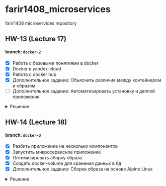 # farir1408_microservices
farir1408 microservices repository

## HW-13 (Lecture 17)
#### branch: `docker-2`
- [X] Работа с базовыми понятиями в docker
- [X] Docker в yandex-cloud
- [X] Работа с docker hub
- [X] Дополнительное задание: Объяснить различие между контейнером и образом
- [ ] Дополнительное задание: Автоматизировать установку и деплой приложения

<details><summary>Решение</summary>

#### Работа с базовыми понятиями в docker

* Установить [docker](https://docs.docker.com/engine/install/)

* Результат установки
```editorconfig
$ docker --version
Docker version 20.10.2, build 2291f61

docker info
Client:
    Context:    default
    Debug Mode: false
    Plugins:
        app: Docker App (Docker Inc., v0.9.1-beta3)
        buildx: Build with BuildKit (Docker Inc., v0.5.1-docker)
        scan: Docker Scan (Docker Inc., v0.5.0)
...
```

* Docker hello-world

Запустить контейнер hello-world:
```editorconfig
$ docker run hello-world
Unable to find image 'hello-world:latest' locally
latest: Pulling from library/hello-world
b8dfde127a29: Pull complete 
Digest: sha256:7d91b69e04a9029b99f3585aaaccae2baa80bcf318f4a5d2165a9898cd2dc0a1
Status: Downloaded newer image for hello-world:latest

Hello from Docker!
This message shows that your installation appears to be working correctly.
```

Что произошло:
1) docker client запросил у docker engine запуск container из image helloworld
2) docker engine не нашел image hello-world локально и скачал его с Docker Hub
3) docker engine создал и запустил container из image hello-world и передал docker client вывод stdout контейнера

Проверка списка контейнеров
1) `docker ps` - выводит список запущенных контейнеров
2) `docker ps -a` - выводит список всех контейнеров

Проверка списка имеджей
1) `docker images` - выводит список образов доступных на хосте

Команда `docker run` запускает контейнер из подготовленного образа
```editorconfig
docker run -it ubuntu:18.04 /bin/bash
```

Использование команды `docker run`

`docker run = docker create + docker start + docker attach`

1) `-i` – запускает контейнер в foreground режиме ( docker attach )
2) `-t` создает TTY   
3) `-d` – запускает контейнер в background режиме   
4) `ubuntu:18.04` имя образа, из которого будет создан контейнер
5) `/bin/bash` команда, которая будет выполнена в контейнере
6) Если не указать опцию `--rm`, то docker каждый раз будет создавать новый контейнер
7) Через параметры передаются лимиты (cpu/mem/disk), ip, volumes

Запуск и остановка уже созданного контейнера осуществляются с помощью команд:
1) `docker start <containet id>`
2) `docker stop <container id>`

Подключение к запущенному контейнеру
`docker attach <container id>`

Для запуска нового процесса внутри контейнера используется
`docker exec`

Для сохранения образа из запущенного контейнера используется
`docker commit <container_id> some-name/ubuntu-test` - контейнер при этом продолжает работать

Остановка контейнера
1) `docker kill` - посылает SIGKILL (нельзя отловить и обработать)
2) `docker stop` - посылает SIGTERM (можно отловить и обработать), через 10 секунд отправляет SIGKILL

Команда `docker system df`
1) Отображает сколько дискового пространства занято образами, контейнерами и volume’ами
2) Отображает сколько из них не используется и возможно удалить

#### Docker в yandex-cloud

* Установить [yandex-cloud cli](https://cloud.yandex.ru/docs/cli/operations/install-cli)

* Выполнить команду `yc init` и залогиниться в учётной записи yandex

* Установить [docker-machine](https://docs.docker.com/machine/install-machine/)

* Создать docker-host в yandex cloud
```editorconfig
yc compute instance create \
  --name docker-host \
  --zone ru-central1-a \
  --network-interface subnet-name=default-ru-central1-a,nat-ip-version=ipv4 \
  --create-boot-disk image-folder-id=standard-images,image-family=ubuntu-1804-lts,size=15 \
  --ssh-key ~/.ssh/otus_devops.pub
```

* Настроить локальное окружение на работу с удалённы docker host
```editorconfig
docker-machine create \
  --driver generic \
  --generic-ip-address=<ПУБЛИЧНЫЙ IP DOCKER HOST> \
  --generic-ssh-user yc-user \
  --generic-ssh-key ~/.ssh/otus_devops \
  docker-host
```

* Проверить, что docker host успешно создан
```editorconfig
docker-machine ls
```

* Переключить docker на работу с docker host
```editorconfig
eval $(docker-machine env docker-host)
```

* Для дальнейшей работы подготовить файлы для запуска mongodb

Содержимое файла `mongod.conf`
```editorconfig
# Where and how to store data.
storage:
  dbPath: /var/lib/mongodb
  journal:
    enabled: true

# where to write logging data.
systemLog:
  destination: file
  logAppend: true
  path: /var/log/mongodb/mongod.log

# network interfaces
net:
  port: 27017
  bindIp: 127.0.0.1
```

Содержимое файла `start.sh`
```editorconfig
#!/bin/bash

/usr/bin/mongod --fork --logpath /var/log/mongod.log --config /etc/mongodb.conf

source /reddit/db_config

cd /reddit && puma || exit
```

Содержимое файла `db_config`
```editorconfig
DATABASE_URL=127.0.0.1
```

* Создать Dockerfile
```dockerfile
FROM ubuntu:18.04

# Обновить системные пакеты
RUN apt-get update
RUN apt-get install -y mongodb-server ruby-full ruby-dev build-essential git
RUN gem install bundler

# Скопировать код приложения в контейнер
RUN git clone -b monolith https://github.com/express42/reddit.git

# Скопировать файлы конфигурации
COPY mongod.conf /etc/mongod.conf
COPY db_config /reddit/db_config
COPY start.sh /start.sh

# Установка зависимостей и настройка
RUN cd /reddit && rm Gemfile.lock && bundle install
RUN chmod 0777 /start.sh

# Старк сервиса при запуске контейнера
CMD ["/start.sh"]
```

* Сборка образа
```editorconfig
$ docker build -t reddit:latest .
```

В результате каждая инструкция run/copy... будет создавать новый образ
Как видно, не считая базового образа есть 9 новых образов `none`, которые создаются
при вызове команды из Dockerfile.
```editorconfig
docker images -a
REPOSITORY      TAG       IMAGE ID       CREATED          SIZE
reddit          latest    0699a1b31565   16 seconds ago   646MB
<none>          <none>    55806c8130fc   16 seconds ago   646MB
<none>          <none>    3530d132a655   18 seconds ago   646MB
<none>          <none>    cfe5ee03398c   33 seconds ago   616MB
<none>          <none>    c23c6900b00d   33 seconds ago   616MB
<none>          <none>    0e5ecb489b90   34 seconds ago   616MB
<none>          <none>    eb7def049ed1   34 seconds ago   616MB
<none>          <none>    315c32e1a8d4   37 seconds ago   616MB
<none>          <none>    31ae58730bb6   46 seconds ago   612MB
<none>          <none>    0bf7809e0038   3 minutes ago    101MB
ubuntu          18.04     39a8cfeef173   4 weeks ago      63.1MB
tehbilly/htop   latest    4acd2b4de755   3 years ago      6.91MB
```

* Запуск контейнера
```editorconfig
$ docker run --name reddit -d --network=host reddit:latest
```

Проверку можно осуществить с помощью команд`docker-machine ls` и `docker ps`

#### Работа с docker hub

* Зарегестрироваться на [docker hub](https://hub.docker.com/)

* Залогиниться используя команду `docker login`

* Создать тег для контейнера
```editorconfig
$ docker tag reddit:latest farir/otus-reddit:1.0
```

В результате будет создан новый образ farir/otus-reddit с тегом 1.0 из образа reddit

* Загрузить образ на docker hub
```editorconfig
$ docker push farir/otus-reddit:1.0
```

Теперь при создании контейнера из образа farir/otus-reddit:1.0, образ будет скачиваться из docker hub

* Для переключения на локальное окружение
```editorconfig
$ docker - eval $(docker-machine env --unset)
```

</details>

## HW-14 (Lecture 18)
#### branch: `docker-3`
- [X] Разбить приложение на несколько компонентов
- [X] Запустить микросервисное приложение
- [X] Оптимизировать сборку образа
- [X] Создать docker-volume для хранения данных в бд
- [X] Дополнительное задание: Сборка образа на основе Alpine Linux

<details><summary>Решение</summary>

#### Разбить приложение на несколько компонентов

* Подключиться к ранее созданному docker-host
```editorconfig
$ eval $(docker-machine env docker-host)
```

* Скачать [архив с приложением](https://github.com/express42/reddit/archive/microservices.zip)
Разархивировать его в директорию `scr`
  
* Структура директории `src`
```editorconfig
src
├── README.md
├── comment
│   ├── Gemfile
│   ├── Gemfile.lock
│   ├── VERSION
│   ├── comment_app.rb
│   ├── config.ru
│   ├── docker_build.sh
│   └── helpers.rb
├── post-py
│   ├── VERSION
│   ├── docker_build.sh
│   ├── helpers.py
│   ├── post_app.py
│   └── requirements.txt
└── ui
    ├── Gemfile
    ├── Gemfile.lock
    ├── VERSION
    ├── config.ru
    ├── docker_build.sh
    ├── helpers.rb
    ├── middleware.rb
    ├── ui_app.rb
    └── views
        ├── create.haml
        ├── index.haml
        ├── layout.haml
        └── show.haml
```

Где:
1) `post-py` - сервис отвечающий за написание постов
2) `comment` - сервис отвечающий за написание комментариев
3) `ui` - веб-интерфейс, работающий с другими сервисами

Для работы также понадобится mongodb

* Создать dockerfile для каждого сервиса

Сервис `post-py`
```dockerfile
FROM python:3.6.0-alpine

WORKDIR /app
ADD . /app

RUN apk --no-cache --update add build-base && \
    pip install -r /app/requirements.txt && \
    apk del build-base

ENV POST_DATABASE_HOST post_db
ENV POST_DATABASE posts

ENTRYPOINT ["python3", "post_app.py"]
```

Сервис `comment`
```dockerfile
FROM ruby:2.2
RUN apt-get update -qq && apt-get install -y build-essential

ENV APP_HOME /app
RUN mkdir $APP_HOME
WORKDIR $APP_HOME

ADD Gemfile* $APP_HOME/
RUN bundle install
ADD . $APP_HOME

ENV COMMENT_DATABASE_HOST comment_db
ENV COMMENT_DATABASE comments

CMD ["puma"]
```

Сервис `ui`
```dockerfile
FROM ruby:2.2
RUN apt-get update -qq && apt-get install -y build-essential

ENV APP_HOME /app
RUN mkdir $APP_HOME

WORKDIR $APP_HOME
ADD Gemfile* $APP_HOME/
RUN bundle install
ADD . $APP_HOME

ENV POST_SERVICE_HOST post
ENV POST_SERVICE_PORT 5000
ENV COMMENT_SERVICE_HOST comment
ENV COMMENT_SERVICE_PORT 9292

CMD ["puma"]
```

#### Сборка приложения

* Скачать последнюю версию образа mongodb (в docker-host)
```editorconfig
$ docker pull mongo:latest
```

* Собрать контейнер с приложением `post-py`
```editorconfig
$ docker build -t farir/post:1.0 ./post-py
```

* Собрать контейнер с приложением `comment`
```editorconfig
$ docker build -t farir/comment:1.0 ./comment
```

* Собрать контейнер с приложением `ui`
```editorconfig
$ docker build -t farir/ui:1.0 ./ui
```

Сборка ui началась не с первого шага так как начальный образ `ruby` был уже загружен для создания образа `comment`
```editorconfig
Step 1/13 : FROM ruby:2.2
 ---> 6c8e6f9667b2
```

#### Запустить микросервисное приложение

* Создать docker сеть для контейнеров
```editorconfig
$ docker network create reddit
```

* Запустить приложения
```editorconfig
$ docker run -d --network=reddit --network-alias=post_db --network-alias=comment_db mongo:latest
$ docker run -d --network=reddit --network-alias=post farir/post:1.0
$ docker run -d --network=reddit --network-alias=comment farir/comment:1.0
$ docker run -d --network=reddit -p 9292:9292 farir/ui:1.0
```

* Что было сделано

1) Создана bridge-сеть для контейнеров, так как сетевые алиасы не работают в сети по умолчанию
2) Запущены контейнеры в этой сети
3) Добавлены сетевые алиасы контейнерам

* Для запуска приложения с другими сетевыми алиасами необходимо задать новые переменные для контейнеров
```editorconfig
$ docker run -d --network=reddit --network-alias=post_db_new --network-alias=comment_db_new mongo:latest
$ docker run -e POST_DATABASE_HOST=post_db_new -d --network=reddit --network-alias=post_new farir/post:1.0
$ docker run -e COMMENT_DATABASE_HOST=comment_db_new -d --network=reddit --network-alias=comment_new farir/comment:1.0
$ docker run -e POST_SERVICE_HOST=post_new -e COMMENT_SERVICE_HOST=comment_new -d --network=reddit -p 9292:9292 farir/ui:1.0
```

#### Оптимизировать сборку образа

* Размер образа ui
```editorconfig
REPOSITORY      TAG             IMAGE ID       CREATED       SIZE
farir/ui        1.0             2c014279b024   2 days ago    771MB
```

* Сервис `ui`
```dockerfile
FROM ubuntu:16.04
RUN apt-get update \
    && apt-get install -y ruby-full ruby-dev build-essential \
    && gem install bundler --no-ri --no-rdoc

ENV APP_HOME /app
RUN mkdir $APP_HOME

WORKDIR $APP_HOME
ADD Gemfile* $APP_HOME/
RUN bundle install
ADD . $APP_HOME

ENV POST_SERVICE_HOST post
ENV POST_SERVICE_PORT 5000
ENV COMMENT_SERVICE_HOST comment
ENV COMMENT_SERVICE_PORT 9292

CMD ["puma"]
```

* Размер образа `ui`
```editorconfig
REPOSITORY      TAG             IMAGE ID       CREATED          SIZE
farir/ui        2.0             af883ae457e3   43 seconds ago   462MB
```

#### Создать docker-volume для хранения данных в бд

После пересоздания контейнера mongodb его RW слой пересоздался, поэтому ранее сохранённые данные были удалены.
Что бы избежать потерю данных при пересоздании контейнера нужно использовать docker-volumes

* Создать том для mongodb
```editorconfig
$ docker volume create reddit_db
```

* Подключить том к контейнеру с mongodb
```editorconfig
$ docker run -d --network=reddit --network-alias=post_db --network-alias=comment_db -v reddit_db:/data/db mongo:latest
```

#### Дополнительное задание: Сборка образа на основе Alpine Linux

Для сборки используется файл `/ui/Dockerfile.alpine`
```dockerfile
FROM alpine:3.14

RUN apk --update add --no-cache ruby-full ruby-dev build-base \
    && gem install bundler -v 1.17.2 --no-document

ENV APP_HOME /app
RUN mkdir $APP_HOME

WORKDIR $APP_HOME
COPY Gemfile* $APP_HOME/
RUN bundle install
COPY . $APP_HOME

ENV POST_SERVICE_HOST post
ENV POST_SERVICE_PORT 5000
ENV COMMENT_SERVICE_HOST comment
ENV COMMENT_SERVICE_PORT 9292

CMD ["puma"]
```

* Сборка нового образа
```editorconfig
$ docker build -t farir/ui:3.0 ui/ --file ui/Dockerfile.alpine
```

* Размер нового образа
```editorconfig
REPOSITORY      TAG             IMAGE ID       CREATED              SIZE
farir/ui        3.0             50a8d847f1c8   5 seconds ago        265MB
```

* Завершение

Удалить docker-machine
```editorconfig
$ docker-machine rm docker-host
```

Удалить yc instance
```editorconfig
$ yc compute instance delete docker-host
```

</details>

